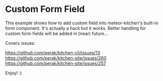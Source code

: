 Custom Form Field
=================

This example shows how to add custom field into meteor-kitchen's built-in form component. It's actually a hack but it works. Better handling for custom form fields will be added in (near) future...

Covers issues:

https://github.com/perak/kitchen-cli/issues/13
https://github.com/perak/kitchen-site/issues/260
https://github.com/perak/kitchen-site/issues/257

Enjoy! :)
